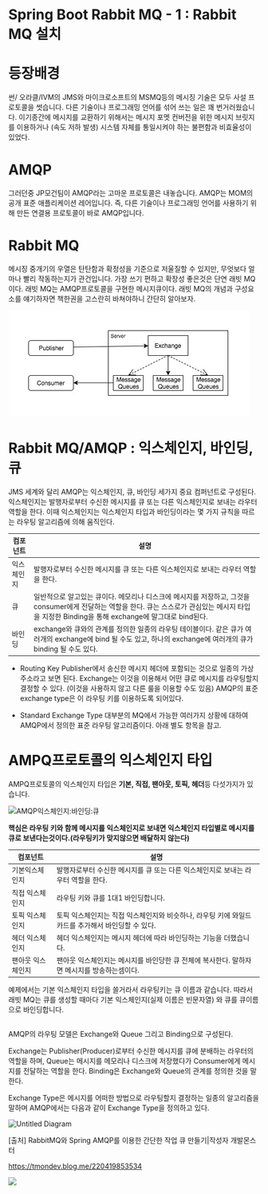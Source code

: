 # Spring Boot Rabbit MQ - 1 : Rabbit MQ 설치

# 등장배경
썬/ 오라클/IVM의 JMS와 마이크로소프트의 MSMQ등의 메시징 기술은 모두 사설 프로토콜을 썻습니다. 다른 기술이나 프로그래밍 언어를 섞어 쓰는 일은 꽤 번거러웠습니다. 이기종간에 메시지를 교환하기 위해서는 메시지 포멧 컨버전을 위한 메시지 브릿지를 이용하거나 (속도 저하 발생) 시스템 자체를 통일시켜야 하는 불편함과 비효율성이 있었다.

# AMQP
그러던중 JP모건팀이 AMQP라는 고마운 프로토콜은 내놓습니다. AMQP는 MOM의 공개 표준 애플리케이션 레어입니다. 즉, 다른 기술이나 프로그래밍 언어를 사용하기 위해 만든 연결용 프로토콜이 바로 AMQP입니다.

# Rabbit MQ
메시징 중개기의 우열은 탄탄함과 확정성을 기준으로 저울질할 수 있지만, 무엇보다 얼마나 빨리 작동하는지가 관건입니다. 가장 쓰기 편하고 확장성 좋은것은 단연 래빗 MQ이다. 래빗 MQ는 AMQP프로토콜을 구현한 메시지큐이다. 래빗 MQ의 개념과 구성요소를 얘기하자면 책한권을 고스란히 바쳐야하니 간단히 알아보자.



![Untitled Diagram](/assets/Untitled%20Diagram.jpg)







# Rabbit MQ/AMQP : 익스체인지, 바인딩, 큐
JMS 세계와 달리 AMQP는 익스체인지, 큐, 바인딩 세가지 중요 컴퍼넌트로 구성된다. 익스체인지는 발행자로부터 수신한 메시지를 큐 또는 다른 익스체인지로 보내는 라우터 역할을 한다. 이때 익스체인지는 익스체인지 타입과 바인딩이라는 몇 가지 규칙을 따르는 라우팅 알고리즘에 의해 움직인다.


| 컴포넌트  | 설명                                             |
| ----- | ---------------------------------------------- |
| 익스체인지 | 발행자로부터 수신한 메시지를 큐 또는 다른 익스체인지로 보내는 라우터 역할을 한다. |
| 큐     |   일반적으로 알고있는 큐이다. 메모리나 디스크에 메시지를 저장하고, 그것을 consumer에게 전달하는 역할을 한다. 큐는 스스로가 관심있는 메시지 타입을 지정한 Binding을 통해 exchange에 말그대로 bind된다.                                               |
| 바인딩   | exchange와 큐와의 관계를 정의한 일종의 라우팅 테이블이다. 같은 큐가 여러개의 exchange에 bind 될 수도 있고, 하나의 exchange에 여러개의 큐가 binding 될 수도 있다.                                               |




* Routing Key
  Publisher에서 송신한 메시지 헤더에 포함되는 것으로 일종의 가상 주소라고 보면 된다. Exchange는 이것을 이용해서 어떤 큐로 메시지를 라우팅할지 결정할 수 있다. (이것을 사용하지 않고 다른 룰을 이용할 수도 있음) AMQP의 표준 exchange type은 이 라우팅 키를 이용하도록 되어있다.

* Standard Exchange Type
  대부분의 MQ에서 가능한 여러가지 상황에 대하여 AMQP에서 정의한 표준 라우팅 알고리즘이다. 아래 별도 항목을 참고.


#  AMPQ프로토콜의 익스체인지 타입

AMPQ프로토콜의 익스체인지 타입은 **기본, 직접, 팬아웃, 토픽, 헤더**등 다섯가지가 있습니다.

![AMQP익스체인지:바인딩:큐](/assets/AMQP익스체인지:바인딩:큐.png)

**핵심은 라우팅 키와 함께 메시지를 익스체인지로 보내면 익스체인지 타입별로 메시지를 큐로 보낸다는것이다.(라우팅키가 맞지않으면 배달하지 않는다)**


| 컴포넌트      | 설명                                                      |
| --------- | ------------------------------------------------------- |
| 기본익스체인지   | 발행자로부터 수신한 메시지를 큐 또는 다른 익스체인지로 보내는 라우터 역할을 한다.          |
| 직접 익스체인지  | 라우팅 키와 큐를 1대1 바인딩합니다.                                   |
| 토픽 익스체인지  | 토픽 익스체인지는 직접 익스체인지와 비슷하나, 라우팅 키에 와일드카드를 추가해서 바인딩할 수 있다. |
| 헤더 익스체인지  | 헤더 익스체인지는 메시지 헤더에 따라 바인딩하는 기능을 더했습니다.                   |
| 팬아웃 익스체인지 | 팬아웃 익스체인지는 메시지를 바인당한 큐 전체에 복사한다. 말하자면 메시지를 방송하는셈이다.   |

예제에서는 기본 익스체인지 타입을 쓸거라서 라우팅키는 큐 이름과 같습니다. 따라서 래빗 MQ는 큐를 생성할 때마다 기본 익스체인지(실제 이름은 빈문자열) 와 큐를 큐이름으로 바인딩합니다.



##
AMQP의 라우팅 모델은 Exchange와 Queue 그리고 Binding으로 구성된다. 

Exchange는 Publisher(Producer)로부터 수신한 메시지를 큐에 분배하는 라우터의 역할을 하며, Queue는 메시지를 메모리나 디스크에 저장했다가 Consumer에게 메시지를 전달하는 역할을 한다. Binding은 Exchange와 Queue의 관계를 정의한 것을 말한다.

Exchange Type은 메시지를 어떠한 방법으로 라우팅할지 결정하는 일종의 알고리즘을 말하며 AMQP에서는 다음과 같이 Exchange Type을 정의하고 있다.




![Untitled Diagram](https://i.imgur.com/LnZfQHB.png)



[출처] RabbitMQ와 Spring AMQP를 이용한 간단한 작업 큐 만들기|작성자 개발몬스터


https://tmondev.blog.me/220419853534


![](https://zetawiki.com/wiki/%EC%8A%A4%ED%94%84%EB%A7%81%EB%B6%80%ED%8A%B8_RABBIT_%ED%94%84%EB%A1%9C%ED%8D%BC%ED%8B%B0)